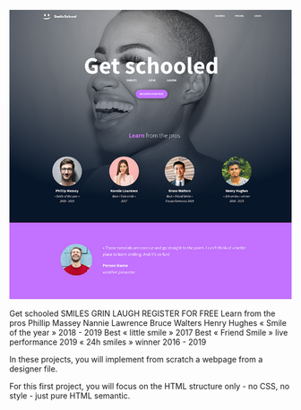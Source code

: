 
![Get schooled](https://raw.githubusercontent.com/L-Semakale/alu-web-development/main/html_advanced/1f4cd63ecc3a8c03b0f4309b74aca179e225aabf%20(1).jpg)

Get schooled
SMILES
GRIN
LAUGH
REGISTER FOR FREE
Learn from the pros
Phillip Massey
Nannie Lawrence
Bruce Walters
Henry Hughes
« Smile of the year » 2018 - 2019
Best « little smile » 2017
Best « Friend Smile » live performance 2019
« 24h smiles » winner 2016 - 2019

In these projects, you will implement from scratch a webpage from a designer file.

For this first project, you will focus on the HTML structure only - no CSS, no style - just pure HTML semantic.
